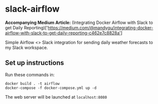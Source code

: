 # slack-airflow

**Accompanying Medium Article:** (Integrating Docker Airflow with Slack to get Daily Reporting)['https://medium.com/@mandygu/integrating-docker-airflow-with-slack-to-get-daily-reporting-c462e7c8828a']

Simple Airflow <> Slack integration for sending daily weather forecasts to my Slack workspace.


## Set up instructions

Run these commands in:

```
docker build . -t airflow
docker-compose -f docker-compose.yml up -d
```

The web server will be launched at `localhost:8080`
